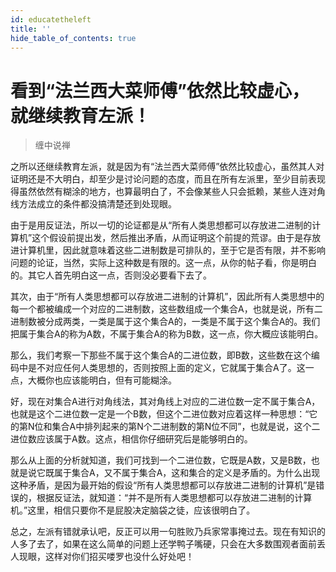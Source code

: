 ```yaml
---
id: educatetheleft
title: ''
hide_table_of_contents: true
---
```


# 看到“法兰西大菜师傅”依然比较虚心，就继续教育左派！

> 缠中说禅

之所以还继续教育左派，就是因为有“法兰西大菜师傅”依然比较虚心，虽然其人对证明还是不大明白，却至少是讨论问题的态度，而且在所有左派里，至少目前表现得虽然依然有糊涂的地方，也算最明白了，不会像某些人只会抵赖，某些人连对角线方法成立的条件都没搞清楚还到处现眼。 

由于是用反证法，所以一切的论证都是从“所有人类思想都可以存放进二进制的计算机”这个假设前提出发，然后推出矛盾，从而证明这个前提的荒谬。由于是存放进计算机里，因此就意味着这些二进制数是可排队的，至于它是否有限，并不影响问题的论证，当然，实际上这种数是有限的。这一点，从你的帖子看，你是明白的。其它人首先明白这一点，否则没必要看下去了。 

其次，由于“所有人类思想都可以存放进二进制的计算机”，因此所有人类思想中的每一个都被编成一个对应的二进制数，这些数组成一个集合A，也就是说，所有二进制数被分成两类，一类是属于这个集合A的，一类是不属于这个集合A的。我们把属于集合A的称为A数，不属于集合A的称为B数，这一点，你大概应该能明白。 

那么，我们考察一下那些不属于这个集合A的二进位数，即B数，这些数在这个编码中是不对应任何人类思想的，否则按照上面的定义，它就属于集合A了。这一点，大概你也应该能明白，但有可能糊涂。 

好，现在对集合A进行对角线法，其对角线上对应的二进位数一定不属于集合A，也就是这个二进位数一定是一个B数，但这个二进位数对应着这样一种思想：“它的第N位和集合A中排列起来的第N个二进制数的第N位不同”，也就是说，这个二进位数应该属于A数。这点，相信你仔细研究后是能够明白的。 

那么从上面的分析就知道，我们可找到一个二进位数，它既是A数，又是B数，也就是说它既属于集合A，又不属于集合A，这和集合的定义是矛盾的。为什么出现这种矛盾，是因为最开始的假设“所有人类思想都可以存放进二进制的计算机”是错误的，根据反证法，就知道：“并不是所有人类思想都可以存放进二进制的计算机。”这里，相信只要你不是屁股决定脑袋之徒，应该很明白了。 

总之，左派有错就承认吧，反正可以用一句胜败乃兵家常事掩过去。现在有知识的人多了去了，如果在这么简单的问题上还学鸭子嘴硬，只会在大多数围观者面前丢人现眼，这样对你们招买喽罗也没什么好处吧！